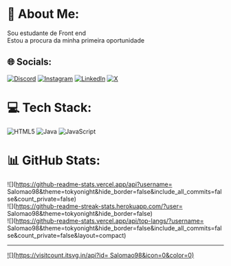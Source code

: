 # 💫 About Me:
Sou estudante de Front end<br>Estou a procura da minha primeira oportunidade


## 🌐 Socials:
[![Discord](https://img.shields.io/badge/Discord-%237289DA.svg?logo=discord&logoColor=white)](https://discord.gg/higorsalomao#2845) [![Instagram](https://img.shields.io/badge/Instagram-%23E4405F.svg?logo=Instagram&logoColor=white)](https://www.instagram.com/higorsalomao/) [![LinkedIn](https://img.shields.io/badge/LinkedIn-%230077B5.svg?logo=linkedin&logoColor=white)](https://www.linkedin.com/in/higor-salomão-b8b07616b/) [![X](https://img.shields.io/badge/X-black.svg?logo=X&logoColor=white)](https://x.com/https://twitter.com/HigorSalomo4) 

# 💻 Tech Stack:
![HTML5](https://img.shields.io/badge/html5-%23E34F26.svg?style=for-the-badge&logo=html5&logoColor=white) ![Java](https://img.shields.io/badge/java-%23ED8B00.svg?style=for-the-badge&logo=openjdk&logoColor=white) ![JavaScript](https://img.shields.io/badge/javascript-%23323330.svg?style=for-the-badge&logo=javascript&logoColor=%23F7DF1E)
# 📊 GitHub Stats:
![](https://github-readme-stats.vercel.app/api?username= Salomao98&theme=tokyonight&hide_border=false&include_all_commits=false&count_private=false)<br/>
![](https://github-readme-streak-stats.herokuapp.com/?user= Salomao98&theme=tokyonight&hide_border=false)<br/>
![](https://github-readme-stats.vercel.app/api/top-langs/?username= Salomao98&theme=tokyonight&hide_border=false&include_all_commits=false&count_private=false&layout=compact)

---
[![](https://visitcount.itsvg.in/api?id= Salomao98&icon=0&color=0)](https://visitcount.itsvg.in)

<!-- Proudly created with GPRM ( https://gprm.itsvg.in ) -->
